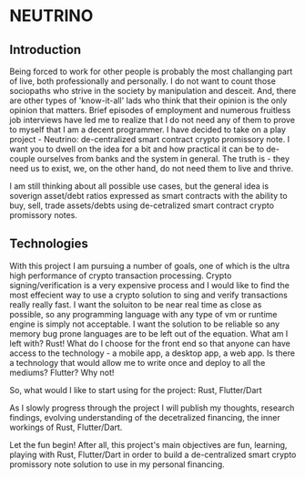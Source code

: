 # NEUTRINO

## Introduction
Being forced to work for other people is probably the most challanging part of live, both professionally and personally. I do not want to count those sociopaths who strive in the society by manipulation and desceit. And, there are other types of 'know-it-all' lads who think that their opinion is the only opinion that matters. Brief episodes of employment and numerous fruitless job interviews have led me to realize that I do not need any of them to prove to myself that I am a decent programmer. I have decided to take on a play project - Neutrino: de-centralized smart contract crypto promissory note. I want you to dwell on the idea for a bit and how practical it can be to de-couple ourselves from banks and the system in general. The truth is - they need us to exist, we, on the other hand, do not need them to live and thrive.

I am still thinking about all possible use cases, but the general idea is soverign asset/debt ratios expressed as smart contracts with the ability to buy, sell, trade assets/debts using de-cetralized smart contract crypto promissory notes.

## Technologies
With this project I am pursuing a number of goals, one of which is the ultra high performance of crypto transaction processing. Crypto signing/verification is a very expensive process and I would like to find the most effecient way to use a crypto solution to sing and verify transactions really really fast. I want the soluiton to be near real time as close as possible, so any programming language with any type of vm or runtime engine is simply not acceptable. I want the solution to be reliable so any memory bug prone languages are to be left out of the equation. What am I left with? Rust! What do I choose for the front end so that anyone can have access to the technology - a mobile app, a desktop app, a web app. Is there a technology that would allow me to write once and deploy to all the mediums? Flutter? Why not!

So, what would I like to start using for the project: Rust, Flutter/Dart

As I slowly progress through the project I will publish my thoughts, research findings, evolving understanding of the decetralized financing, the inner workings of Rust, Flutter/Dart.

Let the fun begin! After all, this project's main objectives are fun, learning, playing with Rust, Flutter/Dart in order to build a de-centralized smart crypto promissory note solution to use in my personal financing.

